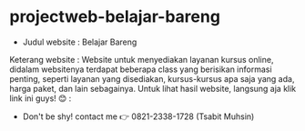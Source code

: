 # projectweb-belajar-bareng
- Judul website : Belajar Bareng

Keterang website : Website untuk menyediakan layanan kursus online, didalam websitenya terdapat beberapa class yang berisikan informasi penting, seperti layanan yang disediakan, kursus-kursus apa saja yang ada, harga paket, dan lain sebagainya.
Untuk lihat hasil website, langsung aja klik link ini guys! 😊 : 

- Don't be shy! contact me 👉 0821-2338-1728 (Tsabit Muhsin)
